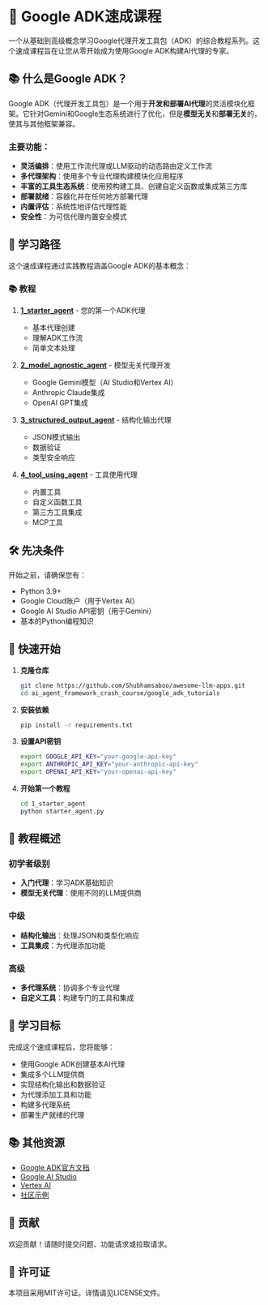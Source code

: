 # 🚀 Google ADK速成课程

一个从基础到高级概念学习Google代理开发工具包（ADK）的综合教程系列。这个速成课程旨在让您从零开始成为使用Google ADK构建AI代理的专家。

## 📚 什么是Google ADK？

Google ADK（代理开发工具包）是一个用于**开发和部署AI代理**的灵活模块化框架。它针对Gemini和Google生态系统进行了优化，但是**模型无关**和**部署无关**的，使其与其他框架兼容。

### 主要功能：
- **灵活编排**：使用工作流代理或LLM驱动的动态路由定义工作流
- **多代理架构**：使用多个专业代理构建模块化应用程序
- **丰富的工具生态系统**：使用预构建工具、创建自定义函数或集成第三方库
- **部署就绪**：容器化并在任何地方部署代理
- **内置评估**：系统性地评估代理性能
- **安全性**：为可信代理内置安全模式

## 🎯 学习路径

这个速成课程通过实践教程涵盖Google ADK的基本概念：

### 📚 **教程**

1. **[1_starter_agent](./1_starter_agent/README.md)** - 您的第一个ADK代理
   - 基本代理创建
   - 理解ADK工作流
   - 简单文本处理

2. **[2_model_agnostic_agent](./2_model_agnostic_agent/README.md)** - 模型无关代理开发
   - Google Gemini模型（AI Studio和Vertex AI）
   - Anthropic Claude集成
   - OpenAI GPT集成

3. **[3_structured_output_agent](./3_structured_output_agent/README.md)** - 结构化输出代理
   - JSON模式输出
   - 数据验证
   - 类型安全响应

4. **[4_tool_using_agent](./4_tool_using_agent/README.md)** - 工具使用代理
   - 内置工具
   - 自定义函数工具
   - 第三方工具集成
   - MCP工具

## 🛠️ 先决条件

开始之前，请确保您有：

- Python 3.9+
- Google Cloud账户（用于Vertex AI）
- Google AI Studio API密钥（用于Gemini）
- 基本的Python编程知识

## 🚀 快速开始

1. **克隆仓库**
   ```bash
   git clone https://github.com/Shubhamsaboo/awesome-llm-apps.git
   cd ai_agent_framework_crash_course/google_adk_tutorials
   ```

2. **安装依赖**
   ```bash
   pip install -r requirements.txt
   ```

3. **设置API密钥**
   ```bash
   export GOOGLE_API_KEY="your-google-api-key"
   export ANTHROPIC_API_KEY="your-anthropic-api-key"
   export OPENAI_API_KEY="your-openai-api-key"
   ```

4. **开始第一个教程**
   ```bash
   cd 1_starter_agent
   python starter_agent.py
   ```

## 📖 教程概述

### 初学者级别
- **入门代理**：学习ADK基础知识
- **模型无关代理**：使用不同的LLM提供商

### 中级
- **结构化输出**：处理JSON和类型化响应
- **工具集成**：为代理添加功能

### 高级
- **多代理系统**：协调多个专业代理
- **自定义工具**：构建专门的工具和集成

## 🎯 学习目标

完成这个速成课程后，您将能够：

- 使用Google ADK创建基本AI代理
- 集成多个LLM提供商
- 实现结构化输出和数据验证
- 为代理添加工具和功能
- 构建多代理系统
- 部署生产就绪的代理

## 📚 其他资源

- [Google ADK官方文档](https://ai.google.dev/agentic)
- [Google AI Studio](https://aistudio.google.com/)
- [Vertex AI](https://cloud.google.com/vertex-ai)
- [社区示例](https://github.com/google/adk-examples)

## 🤝 贡献

欢迎贡献！请随时提交问题、功能请求或拉取请求。

## 📄 许可证

本项目采用MIT许可证。详情请见LICENSE文件。
